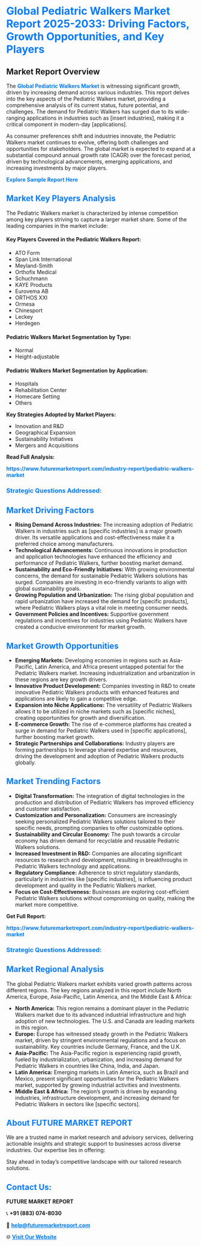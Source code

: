 <h1 style="color: #007BFF;">Global Pediatric Walkers Market Report 2025-2033: Driving Factors, Growth Opportunities, and Key Players</h1>

<section id="overview">
<h2>Market Report Overview</h2>
<p>The <a href="https://www.futuremarketreport.com/industry-report/pediatric-walkers-market" style="color: #007BFF; text-decoration: none;"><strong>Global Pediatric Walkers Market</strong></a> is witnessing significant growth, driven by increasing demand across various industries. This report delves into the key aspects of the Pediatric Walkers market, providing a comprehensive analysis of its current status, future potential, and challenges. The demand for Pediatric Walkers has surged due to its wide-ranging applications in industries such as [insert industries], making it a critical component in modern-day [applications].</p>
<p>As consumer preferences shift and industries innovate, the Pediatric Walkers market continues to evolve, offering both challenges and opportunities for stakeholders. The global market is expected to expand at a substantial compound annual growth rate (CAGR) over the forecast period, driven by technological advancements, emerging applications, and increasing investments by major players.</p>
</section>

<section id="overview">
<p><a href="https://www.futuremarketreport.com/request-sample/reportId=78721" style="color: #007BFF; text-decoration: none;"><strong>Explore Sample Report Here</strong></a></p>
</section>

<section id="key-players">
<h2 style="color: #007BFF;">Market Key Players Analysis</h2>
<p>The Pediatric Walkers market is characterized by intense competition among key players striving to capture a larger market share. Some of the leading companies in the market include:</p>
<h4>Key Players Covered in the Pediatric Walkers Report:</h4>
<ul><li>ATO Form</li><li>Span Link International</li><li>Meyland-Smith</li><li>Orthofix Medical</li><li>Schuchmann</li><li>KAYE Products</li><li>Eurovema AB</li><li>ORTHOS XXI</li><li>Ormesa</li><li>Chinesport</li><li>Leckey</li><li>Herdegen</li></ul>
<h4>Pediatric Walkers Market Segmentation by Type:</h4>
<ul><li>Normal</li><li>Height-adjustable</li></ul>

<h4>Pediatric Walkers Market Segmentation by Application:</h4>
<ul><li>Hospitals</li><li>Rehabilitation Center</li><li>Homecare Setting</li><li>Others</li></ul>
<p><strong>Key Strategies Adopted by Market Players:</strong></p>
<ul>
<li>Innovation and R&D</li>
<li>Geographical Expansion</li>
<li>Sustainability Initiatives</li>
<li>Mergers and Acquisitions</li>
</ul>
</section>

<section>
<p><strong>Read Full Analysis: </strong></p><a href="https://www.futuremarketreport.com/industry-report/pediatric-walkers-market" style="color: #007BFF; text-decoration: none;"><strong>https://www.futuremarketreport.com/industry-report/pediatric-walkers-market</strong></a>
<h3 style="color: #007BFF;">Strategic Questions Addressed:</h3>
</section>

<section id="driving-factors">
<h2 style="color: #007BFF;">Market Driving Factors</h2>
<ul>
<li><strong>Rising Demand Across Industries:</strong> The increasing adoption of Pediatric Walkers in industries such as [specific industries] is a major growth driver. Its versatile applications and cost-effectiveness make it a preferred choice among manufacturers.</li>
<li><strong>Technological Advancements:</strong> Continuous innovations in production and application technologies have enhanced the efficiency and performance of Pediatric Walkers, further boosting market demand.</li>
<li><strong>Sustainability and Eco-Friendly Initiatives:</strong> With growing environmental concerns, the demand for sustainable Pediatric Walkers solutions has surged. Companies are investing in eco-friendly variants to align with global sustainability goals.</li>
<li><strong>Growing Population and Urbanization:</strong> The rising global population and rapid urbanization have increased the demand for [specific products], where Pediatric Walkers plays a vital role in meeting consumer needs.</li>
<li><strong>Government Policies and Incentives:</strong> Supportive government regulations and incentives for industries using Pediatric Walkers have created a conducive environment for market growth.</li>
</ul>
</section>

<section id="growth-opportunities">
<h2 style="color: #007BFF;">Market Growth Opportunities</h2>
<ul>
<li><strong>Emerging Markets:</strong> Developing economies in regions such as Asia-Pacific, Latin America, and Africa present untapped potential for the Pediatric Walkers market. Increasing industrialization and urbanization in these regions are key growth drivers.</li>
<li><strong>Innovative Product Development:</strong> Companies investing in R&D to create innovative Pediatric Walkers products with enhanced features and applications are likely to gain a competitive edge.</li>
<li><strong>Expansion into Niche Applications:</strong> The versatility of Pediatric Walkers allows it to be utilized in niche markets such as [specific niches], creating opportunities for growth and diversification.</li>
<li><strong>E-commerce Growth:</strong> The rise of e-commerce platforms has created a surge in demand for Pediatric Walkers used in [specific applications], further boosting market growth.</li>
<li><strong>Strategic Partnerships and Collaborations:</strong> Industry players are forming partnerships to leverage shared expertise and resources, driving the development and adoption of Pediatric Walkers products globally.</li>
</ul>
</section>

<section id="trending-factors">
<h2 style="color: #007BFF;">Market Trending Factors</h2>
<ul>
<li><strong>Digital Transformation:</strong> The integration of digital technologies in the production and distribution of Pediatric Walkers has improved efficiency and customer satisfaction.</li>
<li><strong>Customization and Personalization:</strong> Consumers are increasingly seeking personalized Pediatric Walkers solutions tailored to their specific needs, prompting companies to offer customizable options.</li>
<li><strong>Sustainability and Circular Economy:</strong> The push towards a circular economy has driven demand for recyclable and reusable Pediatric Walkers solutions.</li>
<li><strong>Increased Investment in R&D:</strong> Companies are allocating significant resources to research and development, resulting in breakthroughs in Pediatric Walkers technology and applications.</li>
<li><strong>Regulatory Compliance:</strong> Adherence to strict regulatory standards, particularly in industries like [specific industries], is influencing product development and quality in the Pediatric Walkers market.</li>
<li><strong>Focus on Cost-Effectiveness:</strong> Businesses are exploring cost-efficient Pediatric Walkers solutions without compromising on quality, making the market more competitive.</li>
</ul>
</section>

<section>
<p><strong>Get Full Report: </strong></p><a href="https://www.futuremarketreport.com/industry-report/pediatric-walkers-market" style="color: #007BFF; text-decoration: none;"><strong>https://www.futuremarketreport.com/industry-report/pediatric-walkers-market</strong></a>
<h3 style="color: #007BFF;">Strategic Questions Addressed:</h3>
</section>


<section id="regional-analysis">
<h2 style="color: #007BFF;">Market Regional Analysis</h2>
<p>The global Pediatric Walkers market exhibits varied growth patterns across different regions. The key regions analyzed in this report include North America, Europe, Asia-Pacific, Latin America, and the Middle East & Africa:</p>
<ul>
<li><strong>North America:</strong> This region remains a dominant player in the Pediatric Walkers market due to its advanced industrial infrastructure and high adoption of new technologies. The U.S. and Canada are leading markets in this region.</li>
<li><strong>Europe:</strong> Europe has witnessed steady growth in the Pediatric Walkers market, driven by stringent environmental regulations and a focus on sustainability. Key countries include Germany, France, and the U.K.</li>
<li><strong>Asia-Pacific:</strong> The Asia-Pacific region is experiencing rapid growth, fueled by industrialization, urbanization, and increasing demand for Pediatric Walkers in countries like China, India, and Japan.</li>
<li><strong>Latin America:</strong> Emerging markets in Latin America, such as Brazil and Mexico, present significant opportunities for the Pediatric Walkers market, supported by growing industrial activities and investments.</li>
<li><strong>Middle East & Africa:</strong> The region’s growth is driven by expanding industries, infrastructure development, and increasing demand for Pediatric Walkers in sectors like [specific sectors].</li>
</ul>
</section>

<footer>
<h2 style="color: #007BFF;">About FUTURE MARKET REPORT</h2>
<p>We are a trusted name in market research and advisory services, delivering actionable insights and strategic support to businesses across diverse industries. Our expertise lies in offering:</p>

<p>Stay ahead in today’s competitive landscape with our tailored research solutions.</p>

<h2 style="color: #007BFF;">Contact Us:</h2>
<p><strong>FUTURE MARKET REPORT</strong></p>
<p>📞 <strong>+91 (883) 074-8030</strong></p>
<p>📧 <strong><a href="mailto:help@futuremarketreport.com" style="color: #007BFF;">help@futuremarketreport.com</a></strong></p>
<p>🌐 <strong><a href="https://www.futuremarketreport.com/" style="color: #007BFF;">Visit Our Website</a></strong></p>
</footer>